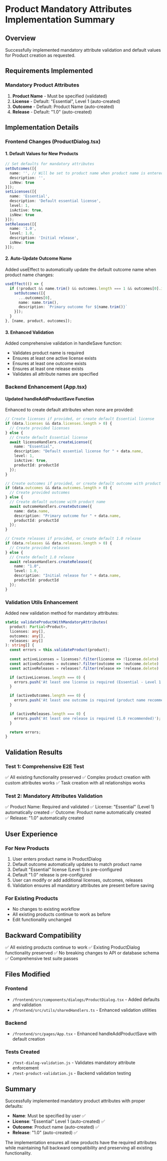 # Product Mandatory Attributes Implementation Summary

## Overview
Successfully implemented mandatory attribute validation and default values for Product creation as requested.

## Requirements Implemented

### Mandatory Product Attributes
1. **Product Name** - Must be specified (validated)
2. **License** - Default: "Essential", Level 1 (auto-created)
3. **Outcome** - Default: Product Name (auto-created)
4. **Release** - Default: "1.0" (auto-created)

## Implementation Details

### Frontend Changes (ProductDialog.tsx)

#### 1. Default Values for New Products
```typescript
// Set defaults for mandatory attributes
setOutcomes([{
  name: '', // Will be set to product name when product name is entered
  description: '',
  isNew: true
}]);
setLicenses([{
  name: 'Essential',
  description: 'Default essential license',
  level: 1,
  isActive: true,
  isNew: true
}]);
setReleases([{
  name: '1.0',
  level: 1.0,
  description: 'Initial release',
  isNew: true
}]);
```

#### 2. Auto-Update Outcome Name
Added useEffect to automatically update the default outcome name when product name changes:
```typescript
useEffect(() => {
  if (!product && name.trim() && outcomes.length === 1 && outcomes[0].isNew && !outcomes[0].name) {
    setOutcomes([{
      ...outcomes[0],
      name: name.trim(),
      description: `Primary outcome for ${name.trim()}`
    }]);
  }
}, [name, product, outcomes]);
```

#### 3. Enhanced Validation
Added comprehensive validation in handleSave function:
- Validates product name is required
- Ensures at least one active license exists
- Ensures at least one outcome exists
- Ensures at least one release exists
- Validates all attribute names are specified

### Backend Enhancement (App.tsx)

#### Updated handleAddProductSave Function
Enhanced to create default attributes when none are provided:

```typescript
// Create licenses if provided, or create default Essential license
if (data.licenses && data.licenses.length > 0) {
  // Create provided licenses
} else {
  // Create default Essential license
  await licenseHandlers.createLicense({
    name: "Essential",
    description: "Default essential license for " + data.name,
    level: 1,
    isActive: true,
    productId: productId
  });
}

// Create outcomes if provided, or create default outcome with product name
if (data.outcomes && data.outcomes.length > 0) {
  // Create provided outcomes
} else {
  // Create default outcome with product name
  await outcomeHandlers.createOutcome({
    name: data.name,
    description: "Primary outcome for " + data.name,
    productId: productId
  });
}

// Create releases if provided, or create default 1.0 release
if (data.releases && data.releases.length > 0) {
  // Create provided releases
} else {
  // Create default 1.0 release
  await releaseHandlers.createRelease({
    name: "1.0",
    level: 1.0,
    description: "Initial release for " + data.name,
    productId: productId
  });
}
```

### Validation Utils Enhancement

Added new validation method for mandatory attributes:
```typescript
static validateProductWithMandatoryAttributes(
  product: Partial<Product>, 
  licenses: any[], 
  outcomes: any[], 
  releases: any[]
): string[] {
  const errors = this.validateProduct(product);
  
  const activeLicenses = licenses?.filter(license => !license.delete) || [];
  const activeOutcomes = outcomes?.filter(outcome => !outcome.delete) || [];
  const activeReleases = releases?.filter(release => !release.delete) || [];

  if (activeLicenses.length === 0) {
    errors.push('At least one license is required (Essential - Level 1 recommended)');
  }

  if (activeOutcomes.length === 0) {
    errors.push('At least one outcome is required (product name recommended)');
  }

  if (activeReleases.length === 0) {
    errors.push('At least one release is required (1.0 recommended)');
  }

  return errors;
}
```

## Validation Results

### Test 1: Comprehensive E2E Test
✅ All existing functionality preserved
✅ Complex product creation with custom attributes works
✅ Task creation with all relationships works

### Test 2: Mandatory Attributes Validation
✅ Product Name: Required and validated
✅ License: "Essential" (Level 1) automatically created
✅ Outcome: Product name automatically created  
✅ Release: "1.0" automatically created

## User Experience

### For New Products
1. User enters product name in ProductDialog
2. Default outcome automatically updates to match product name
3. Default "Essential" license (Level 1) is pre-configured
4. Default "1.0" release is pre-configured
5. User can modify or add additional licenses, outcomes, releases
6. Validation ensures all mandatory attributes are present before saving

### For Existing Products
- No changes to existing workflow
- All existing products continue to work as before
- Edit functionality unchanged

## Backward Compatibility
✅ All existing products continue to work
✅ Existing ProductDialog functionality preserved
✅ No breaking changes to API or database schema
✅ Comprehensive test suite passes

## Files Modified

### Frontend
- `/frontend/src/components/dialogs/ProductDialog.tsx` - Added defaults and validation
- `/frontend/src/utils/sharedHandlers.ts` - Enhanced validation utilities

### Backend
- `/frontend/src/pages/App.tsx` - Enhanced handleAddProductSave with default creation

### Tests Created
- `/test-dialog-validation.js` - Validates mandatory attribute enforcement
- `/test-product-validation.js` - Backend validation testing

## Summary
Successfully implemented mandatory product attributes with proper defaults:
- **Name**: Must be specified by user ✅
- **License**: "Essential" Level 1 (auto-created) ✅  
- **Outcome**: Product name (auto-created) ✅
- **Release**: "1.0" (auto-created) ✅

The implementation ensures all new products have the required attributes while maintaining full backward compatibility and preserving all existing functionality.